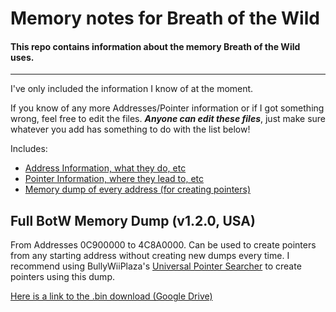 # Memory notes for Breath of the Wild
#### This repo contains information about the memory Breath of the Wild uses.
---

I've only included the information I know of at the moment.

If you know of any more Addresses/Pointer information or if I got something wrong, feel free to edit the files.
_**Anyone can edit these files**_, just make sure whatever you add has something to do with the list below!

Includes:

* [Address Information, what they do, etc](https://github.com/Megabyte918/BotW-Memory-Notes/blob/master/ADDRESSES.md)
* [Pointer Information, where they lead to, etc](https://github.com/Megabyte918/BotW-Memory-Notes/blob/master/POINTERS.md)
* [Memory dump of every address (for creating pointers)](#full-botw-memory-dump-v120-usa)

## Full BotW Memory Dump (v1.2.0, USA)
From Addresses 0C900000 to 4C8A0000. Can be used to create pointers from any starting address without creating new dumps every time.
I recommend using BullyWiiPlaza's [Universal Pointer Searcher](https://github.com/BullyWiiPlaza/Universal-Pointer-Searcher) to create pointers using this dump.

[Here is a link to the .bin download (Google Drive)](https://drive.google.com/file/d/0B_zcN8fQAOWxdUhxR25lTnlqZUU/)
